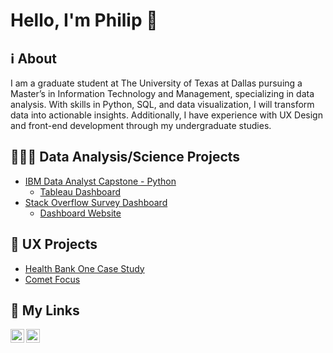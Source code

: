 <h1>Hello, I'm Philip 👋 </h1> 

<h2>ℹ️ About</h2>

I am a graduate student at The University of Texas at Dallas pursuing a Master’s in Information Technology and Management, specializing in data analysis. With skills in Python, SQL, and data visualization, I will transform data into actionable insights. Additionally, I have experience with UX Design and front-end development through my undergraduate studies.

<h2>👨🏻‍💻 Data Analysis/Science Projects</h2>

* [IBM Data Analyst Capstone - Python](https://github.com/FaiLuReH3Ro/ibm-da-capstone-py)
  * [Tableau Dashboard](https://public.tableau.com/app/profile/philip.nguyen3093/viz/SurveyResultsDashboard_17555489432820/CurrentTechnologyUsage)
* [Stack Overflow Survey Dashboard](https://github.com/FaiLuReH3Ro/dev-survey-dashboard)
  * [Dashboard Website](https://dev-survey-dashboard.onrender.com/)
<!--
<h2>🖥️ Software Engineer Projects</h2>

<p>Coming Soon...</p>
-->

<h2>📱 UX Projects</h2>

<ul>
  <li><a href="https://github.com/FaiLuReH3Ro/health-bank-one">Health Bank One Case Study</a></li>
  <li><a href="https://github.com/FaiLuReH3Ro/comet-focus">Comet Focus</a></li>
</ul>

<h2>🔗 My Links</h2>

<!--[<img align="left" alt="YouTube Icon | YouTube" width="22px" src="https://cdn.jsdelivr.net/npm/simple-icons@v3/icons/youtube.svg" />][youtube]
[<img align="left" alt="Twitter Icon | Twitter" width="22px" src="https://cdn.jsdelivr.net/npm/simple-icons@v3/icons/twitter.svg" />][twitter] -->
[<img align="left" alt="LinkedIn Icon | LinkedIn" width="22px" src="https://cdn.jsdelivr.net/npm/simple-icons@v3/icons/linkedin.svg" />][linkedin]
[<img align="left" alt="Instagram Icon | Instagram" width="22px" src="https://cdn.jsdelivr.net/npm/simple-icons@v3/icons/instagram.svg" />][instagram]

<!--[twitter]: https://twitter.com/
[youtube]: https://www.youtube.com/ -->
[instagram]: https://www.instagram.com/philbear_/
[linkedin]: https://www.linkedin.com/in/philip-nguyen-945485312/
